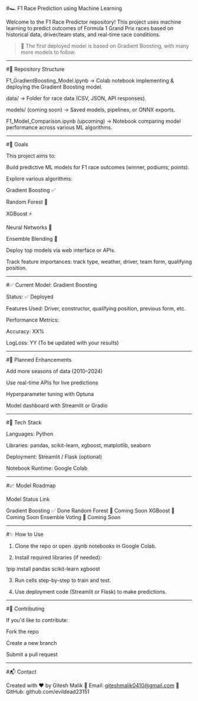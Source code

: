 #🏎️ F1 Race Prediction using Machine Learning

Welcome to the F1 Race Predictor repository!
This project uses machine learning to predict outcomes of Formula 1 Grand Prix races based on historical data, driver/team stats, and real-time race conditions.

> 🚀 The first deployed model is based on Gradient Boosting, with many more models to follow.




---

#📂 Repository Structure

F1_GradientBoosting_Model.ipynb
→ Colab notebook implementing & deploying the Gradient Boosting model.

data/
→ Folder for race data (CSV, JSON, API responses).

models/ (coming soon)
→ Saved models, pipelines, or ONNX exports.

F1_Model_Comparison.ipynb (upcoming)
→ Notebook comparing model performance across various ML algorithms.



---

#🔮 Goals

This project aims to:

Build predictive ML models for F1 race outcomes (winner, podiums, points).

Explore various algorithms:

Gradient Boosting ✅

Random Forest 🌱

XGBoost ⚡

Neural Networks 🧠

Ensemble Blending 🔁


Deploy top models via web interface or APIs.

Track feature importances: track type, weather, driver, team form, qualifying position.



---

#✅ Current Model: Gradient Boosting

Status: ✅ Deployed

Features Used: Driver, constructor, qualifying position, previous form, etc.

Performance Metrics:

Accuracy: XX%

LogLoss: YY
(To be updated with your results)




---

#🧪 Planned Enhancements

Add more seasons of data (2010–2024)

Use real-time APIs for live predictions

Hyperparameter tuning with Optuna

Model dashboard with Streamlit or Gradio



---

#🧠 Tech Stack

Languages: Python

Libraries: pandas, scikit-learn, xgboost, matplotlib, seaborn

Deployment: Streamlit / Flask (optional)

Notebook Runtime: Google Colab



---

#📈 Model Roadmap

Model	Status	Link

Gradient Boosting	✅ Done
Random Forest	🔄 Coming Soon
XGBoost	🔄 Coming Soon
Ensemble Voting	🔄 Coming Soon



---

#✨ How to Use

1. Clone the repo or open .ipynb notebooks in Google Colab.


2. Install required libraries (if needed):

!pip install pandas scikit-learn xgboost


3. Run cells step-by-step to train and test.


4. Use deployment code (Streamlit or Flask) to make predictions.




---

#🤝 Contributing

If you'd like to contribute:

Fork the repo

Create a new branch

Submit a pull request



---

#📬 Contact

Created with ❤️ by Gitesh Malik
📧 Email: giteshmalik0410@gmail.com 
🔗 GitHub: github.com/evildead23151
